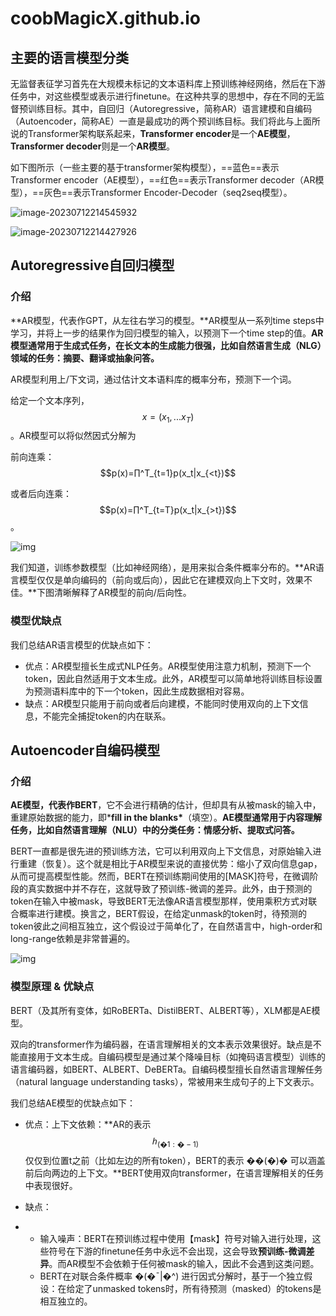 # coobMagicX.github.io
## 主要的语言模型分类

无监督表征学习首先在大规模未标记的文本语料库上预训练神经网络，然后在下游任务中，对这些模型或表示进行finetune。在这种共享的思想中，存在不同的无监督预训练目标。其中，自回归（Autoregressive，简称AR）语言建模和自编码（Autoencoder，简称AE）一直是最成功的两个预训练目标。我们将此与上面所说的Transformer架构联系起来，**Transformer encoder**是一个**AE模型**，**Transformer decoder**则是一个**AR模型**。

如下图所示（一些主要的基于transformer架构模型），==蓝色==表示Transformer encoder（AE模型），==红色==表示Transformer decoder（AR模型），==灰色==表示Transformer Encoder-Decoder（seq2seq模型）。

![image-20230712214545932](G:\typora_workspace\typora-user-images\image-20230712214545932.png)

![image-20230712214427926](G:\typora_workspace\typora-user-images\image-20230712214427926.png)

## Autoregressive自回归模型

### 介绍

**AR模型，代表作GPT，从左往右学习的模型。**AR模型从一系列time steps中学习，并将上一步的结果作为回归模型的输入，以预测下一个time step的值。**AR模型通常用于生成式任务，在长文本的生成能力很强，比如自然语言生成（NLG）领域的任务：摘要、翻译或抽象问答。**

AR模型利用上/下文词，通过估计文本语料库的概率分布，预测下一个词。

给定一个文本序列，$$x=(x_1,...x_T)$$ 。AR模型可以将似然因式分解为

前向连乘： $$p(x)=∏^T_{t=1}p(x_t|x_{<t})$$

或者后向连乘： $$p(x)=∏^T_{t=T}p(x_t|x_{>t})$$。

![img](https://pic4.zhimg.com/v2-eec5311e9b34be722e195f28d384d1df_r.jpg)

我们知道，训练参数模型（比如神经网络），是用来拟合条件概率分布的。**AR语言模型仅仅是单向编码的（前向或后向），因此它在建模双向上下文时，效果不佳。**下图清晰解释了AR模型的前向/后向性。

### **模型优缺点**

我们总结AR语言模型的优缺点如下：

- 优点：AR模型擅长生成式NLP任务。AR模型使用注意力机制，预测下一个token，因此自然适用于文本生成。此外，AR模型可以简单地将训练目标设置为预测语料库中的下一个token，因此生成数据相对容易。
- 缺点：AR模型只能用于前向或者后向建模，不能同时使用双向的上下文信息，不能完全捕捉token的内在联系。

## Autoencoder自编码模型

### 介绍

**AE模型，代表作BERT**，它不会进行精确的估计，但却具有从被mask的输入中，重建原始数据的能力，即***fill in the blanks\***（填空）。**AE模型通常用于内容理解任务，比如自然语言理解（NLU）中的分类任务：情感分析、提取式问答。**

BERT一直都是很先进的预训练方法，它可以利用双向上下文信息，对原始输入进行重建（恢复）。这个就是相比于AR模型来说的直接优势：缩小了双向信息gap，从而可提高模型性能。然而，BERT在预训练期间使用的[MASK]符号，在微调阶段的真实数据中并不存在，这就导致了预训练-微调的差异。此外，由于预测的token在输入中被mask，导致BERT无法像AR语言模型那样，使用乘积方式对联合概率进行建模。换言之，BERT假设，在给定unmask的token时，待预测的token彼此之间相互独立，这个假设过于简单化了，在自然语言中，high-order和long-range依赖是非常普遍的。

![img](https://pic2.zhimg.com/v2-6d0d201718e86630328cc3eab9e4df09_r.jpg)

### 模型原理 & 优缺点

BERT（及其所有变体，如RoBERTa、DistilBERT、ALBERT等），XLM都是AE模型。

双向的transformer作为编码器，在语言理解相关的文本表示效果很好。缺点是不能直接用于文本生成。自编码模型是通过某个降噪目标（如掩码语言模型）训练的语言编码器，如BERT、ALBERT、DeBERTa。自编码模型擅长自然语言理解任务（natural language understanding tasks），常被用来生成句子的上下文表示。

我们总结AE模型的优缺点如下：

- 优点：上下文依赖：**AR的表示 $$ℎ_(�1:�−1)$$ 仅仅到位置t之前（比如左边的所有token），BERT的表示 ��(�)� 可以涵盖前后向两边的上下文。**BERT使用双向transformer，在语言理解相关的任务中表现很好。

- 缺点：

- - 输入噪声：BERT在预训练过程中使用【mask】符号对输入进行处理，这些符号在下游的finetune任务中永远不会出现，这会导致**预训练-微调差异**。而AR模型不会依赖于任何被mask的输入，因此不会遇到这类问题。
  - BERT在对联合条件概率 �(�¯|�^) 进行因式分解时，基于一个独立假设：在给定了unmasked tokens时，所有待预测（masked）的tokens是相互独立的。


